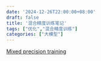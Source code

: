 ```yaml
---
date: '2024-12-26T22:00:00+08:00'
draft: false
title: '混合精度训练笔记'
tags: ["优化","混合精度训练"]
categories: ["大模型"]
---
```


[Mixed precision training](https://xves6ft58q.feishu.cn/docx/TXH4dShLToan9CxJyjuc3fW1nXf?from=from_copylink)
